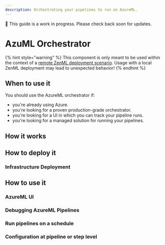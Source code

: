 ```yaml
---
description: Orchestrating your pipelines to run on AzureML.
---
```


🚧 This guide is a work in progress. Please check back soon for updates.

# AzuML Orchestrator

{% hint style="warning" %}
This component is only meant to be used within the context of a [remote ZenML deployment scenario](../../getting-started/deploying-zenml/README.md). Usage with a local ZenML deployment may lead to unexpected behavior!
{% endhint %}

## When to use it

You should use the AzureML orchestrator if:

* you're already using Azure.
* you're looking for a proven production-grade orchestrator.
* you're looking for a UI in which you can track your pipeline runs.
* you're looking for a managed solution for running your pipelines.

## How it works

## How to deploy it

### Infrastructure Deployment

## How to use it

### AzureML UI

### Debugging AzureML Pipelines

### Run pipelines on a schedule

### Configuration at pipeline or step level